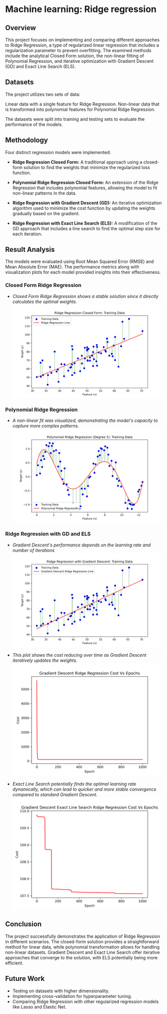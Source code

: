 # Machine learning: Ridge regression

## Overview
This project focuses on implementing and comparing different approaches to Ridge Regression, a type of regularized linear regression that includes a regularization parameter to prevent overfitting. The examined methods include the analytical Closed Form solution, the non-linear fitting of Polynomial Regression, and iterative optimization with Gradient Descent (GD) and Exact Line Search (ELS).

## Datasets
The project utilizes two sets of data:

Linear data with a single feature for Ridge Regression.
Non-linear data that is transformed into polynomial features for Polynomial Ridge Regression.

The datasets were split into training and testing sets to evaluate the performance of the models.

## Methodology
Four distinct regression models were implemented:

- **Ridge Regression Closed Form:** A traditional approach using a closed-form solution to find the weights that minimize the regularized loss function.

- **Polynomial Ridge Regression Closed Form:** An extension of the Ridge Regression that includes polynomial features, allowing the model to fit non-linear patterns in the data.

- **Ridge Regression with Gradient Descent (GD):** An iterative optimization algorithm used to minimize the cost function by updating the weights gradually based on the gradient.

- **Ridge Regression with Exact Line Search (ELS):** A modification of the GD approach that includes a line search to find the optimal step size for each iteration.

## Result Analysis
The models were evaluated using Root Mean Squared Error (RMSE) and Mean Absolute Error (MAE). The performance metrics along with visualization plots for each model provided insights into their effectiveness.

### Closed Form Ridge Regression
- *Closed Form Ridge Regression shows a stable solution since it directly calculates the optimal weights.*
![Closed Form Ridge Regression](Images/Ridge_Regression_Closed_Form.png)

### Polynomial Ridge Regression
- *A non-linear fit was visualized, demonstrating the model's capacity to capture more complex patterns.*
![Closed Form Ridge Regression](Images/Polynomial_Ridge_Regression_Degree_5.png)

### Ridge Regression with GD and ELS
- *Gradient Descent's performance depends on the learning rate and number of iterations*
![Gradient Descent Ridge Regression](Images/Gradient_Descent_Ridge_Regression.png)

- *This plot shows the cost reducing over time as Gradient Descent iteratively updates the weights.*
![Cost Vs Epochs for Gradient Descent](Images/Gradient_Descent_Ridge_Regression_cost.png)

- *Exact Line Search potentially finds the optimal learning rate dynamically, which can lead to quicker and more stable convergence compared to standard Gradient Descent.*
![Exact Line Search Ridge Regression](Images/exact_line_search.png)

## Conclusion
The project successfully demonstrates the application of Ridge Regression in different scenarios. The closed-form solution provides a straightforward method for linear data, while polynomial transformation allows for handling non-linear datasets. Gradient Descent and Exact Line Search offer iterative approaches that converge to the solution, with ELS potentially being more efficient.

## Future Work
- Testing on datasets with higher dimensionality.
- Implementing cross-validation for hyperparameter tuning.
- Comparing Ridge Regression with other regularized regression models like Lasso and Elastic Net.
